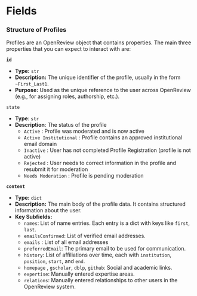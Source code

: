 # Fields

### **Structure of Profiles**

Profiles are an OpenReview object that contains properties. The main three properties that you can expect to interact with are:&#x20;

**`id`**

* **Type:** `str`
* **Description:** The unique identifier of the profile, usually in the form `~First_Last1`.
* **Purpose:** Used as the unique reference to the user across OpenReview (e.g., for assigning roles, authorship, etc.).

`state`&#x20;

* **Type**: `str`&#x20;
* **Description**: The status of the profile
  * `Active` : Profile was moderated and is now active
  * `Active Institutional` : Profile contains an approved institutional email domain
  * `Inactive` : User has not completed Profile Registration (profile is not active)
  * `Rejected` : User needs to correct information in the profile and resubmit it for moderation
  * `Needs Moderation` : Profile is pending moderation

**`content`**

* **Type:** `dict`
* **Description:** The main body of the profile data. It contains structured information about the user.
* **Key Subfields:**
  * `names`: List of name entries. Each entry is a dict with keys like `first`, `last`.
  * `emailsConfirmed`: List of verified email addresses.
  * `emails` : List of all email addresses
  * `preferredEmail`: The primary email to be used for communication.
  * `history`: List of affiliations over time, each with `institution`, `position`, `start`, and `end`.
  * `homepage` , `gscholar`, `dblp`, `github`: Social and academic links.
  * `expertise`: Manually entered expertise areas.
  * `relations`: Manually entered relationships to other users in the OpenReview system.
